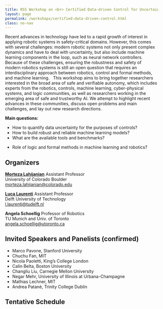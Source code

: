 ```yaml
---
title: RSS Workshop on <br> Certified Data-driven Control for Uncertain Robotic Systems
layout: page 
permalink: /workshops/certified-data-driven-control.html
class: no-nav
---
```


<!-- **Title:**  -->

<!-- **<span style="color:blue">Description</style>** -->

<!-- <span style="color:black"> -->
Recent advances in technology have led to a rapid growth of interest in applying robotic systems in safety-critical domains. However, this comes with several challenges: modern robotic systems not only present complex dynamics and have to deal with uncertainty, but also include machine learning components in the loop, such as neural network controllers. Because of these challenges, ensuring the robustness and safety of modern robotics systems is still an open question that requires an interdisciplinary approach between robotics, control and formal methods, and machine learning.
 
This workshop aims to bring together researchers interested in the broad area of safe and verifiable autonomy, which includes experts from the robotics, controls, machine learning, cyber-physical systems, and logic communities, as well as researchers working in the emerging area of safe and trustworthy AI. We attempt to highlight recent advances in these communities, discuss open problems and main challenges, and lay out new research directions.
<!-- </style> -->


**Main questions:**
- How to quantify data uncertainty for the purposes of controls?
- How to build robust and reliable machine learning models?
- What are the available tools and benchmarks?
<!-- - There is a need for standard benchmarks -->
- Role of logic and formal methods in machine learning and robotics?


<!-- **Orgainizers** -->
## Organizers

**[Morteza Lahijanian](https://mortezalahijanian.com/)**
Assistant Professor  
University of Colorado Boulder  
[morteza.lahijanian@colorado.edu](morteza.lahijanian@colorado.edu)

**[Luca Laurenti](https://www.tudelft.nl/en/staff/l.laurenti/)**
Assistant Professor  
Delft University of Technology  
[l.laurenti@tudelft.nl](l.laurenti@tudelft.nl)  

**Angela Schoellig**
Professor of Robotics  
TU Munich and Univ. of Toronto  
[angela.schoellig@utoronto.ca](angela.schoellig@utoronto.ca)




<!-- **Invited Speakers and Panelists** -->
## Invited Speakers and Panelists (confirmed)

<!--  We have invited a number of experts on the topics of the workshop with various backgrounds.  In selecting the speakers, we focused on striking a good balance between the diversity in the areas of expertise, seniority, and gender.  ??? invitees have confirmed their attendance, ??? speakers have tentatively accepted the invitation, and we are yet to hear from a few others.  The list of the invited speakers is shown below.  Lastly, to ensure that the speakers focus on the topic, we plan to ask them to provide the title and abstract of their talks a few weeks in advance. -->


<!-- | Speaker** | **E-mail** | **Potential Topic** | -->
<!-- | -- | ------ -->
<!-- |Marco Pavone, Stanford University | pavone@stanford.edu | |
|Nicola Paoletti, King’s College London | nicola.paoletti@kcl.ac.uk | |
|Andrea Patanè, Trinity College Dublin | apatane@tcd.ie | |
| Calin Belta, Boston University | | |
| Mathias Lechner, MIT | mlechner@mit.edu | |
| Negar Mehr, University of Illinois at Urbana-Champagne | negar@illinois.edu || -->


<!-- <br>

| **Confirmed Speakers (need to confirm if online or in-person)** | **Potential Topic** |
| -- | ------ | 
|Chuch Fan, MIT  | | 
|Changliu Liu, CMU | |  -->


- Marco Pavone, Stanford University 
- Chuchu Fan, MIT
- Nicola Paoletti, King’s College London 
- Calin Belta, Boston University 
- Changliu Liu, Carnegie Mellon University
- Negar Mehr, University of Illinois at Urbana-Champagne
- Mathias Lechner, MIT
- Andrea Patanè, Trinity College Dublin 


## Tentative Schedule
<!-- **Tentative Schedule** -->